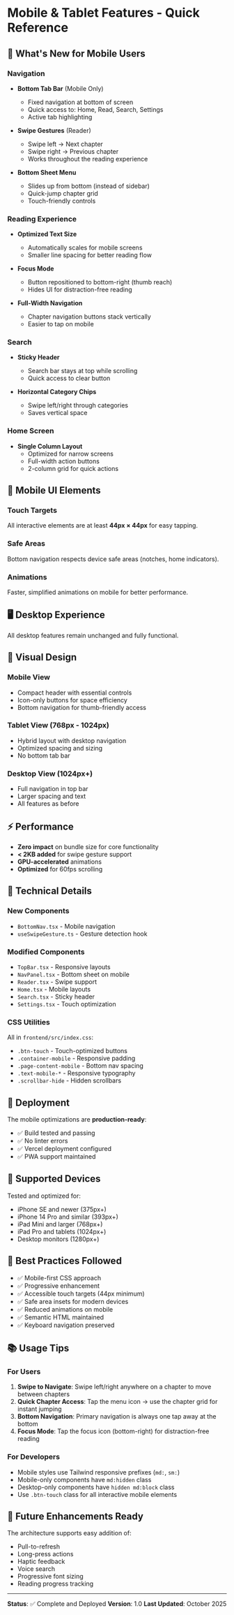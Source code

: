 # Mobile & Tablet Features - Quick Reference

## 🎯 What's New for Mobile Users

### Navigation
- **Bottom Tab Bar** (Mobile Only)
  - Fixed navigation at bottom of screen
  - Quick access to: Home, Read, Search, Settings
  - Active tab highlighting

- **Swipe Gestures** (Reader)
  - Swipe left → Next chapter
  - Swipe right → Previous chapter
  - Works throughout the reading experience

- **Bottom Sheet Menu**
  - Slides up from bottom (instead of sidebar)
  - Quick-jump chapter grid
  - Touch-friendly controls

### Reading Experience
- **Optimized Text Size**
  - Automatically scales for mobile screens
  - Smaller line spacing for better reading flow
  
- **Focus Mode**
  - Button repositioned to bottom-right (thumb reach)
  - Hides UI for distraction-free reading

- **Full-Width Navigation**
  - Chapter navigation buttons stack vertically
  - Easier to tap on mobile

### Search
- **Sticky Header**
  - Search bar stays at top while scrolling
  - Quick access to clear button
  
- **Horizontal Category Chips**
  - Swipe left/right through categories
  - Saves vertical space

### Home Screen
- **Single Column Layout**
  - Optimized for narrow screens
  - Full-width action buttons
  - 2-column grid for quick actions

## 📱 Mobile UI Elements

### Touch Targets
All interactive elements are at least **44px × 44px** for easy tapping.

### Safe Areas
Bottom navigation respects device safe areas (notches, home indicators).

### Animations
Faster, simplified animations on mobile for better performance.

## 🖥️ Desktop Experience
All desktop features remain unchanged and fully functional.

## 🎨 Visual Design

### Mobile View
- Compact header with essential controls
- Icon-only buttons for space efficiency
- Bottom navigation for thumb-friendly access

### Tablet View (768px - 1024px)
- Hybrid layout with desktop navigation
- Optimized spacing and sizing
- No bottom tab bar

### Desktop View (1024px+)
- Full navigation in top bar
- Larger spacing and text
- All features as before

## ⚡ Performance

- **Zero impact** on bundle size for core functionality
- **< 2KB added** for swipe gesture support
- **GPU-accelerated** animations
- **Optimized** for 60fps scrolling

## 🔧 Technical Details

### New Components
- `BottomNav.tsx` - Mobile navigation
- `useSwipeGesture.ts` - Gesture detection hook

### Modified Components
- `TopBar.tsx` - Responsive layouts
- `NavPanel.tsx` - Bottom sheet on mobile
- `Reader.tsx` - Swipe support
- `Home.tsx` - Mobile layouts
- `Search.tsx` - Sticky header
- `Settings.tsx` - Touch optimization

### CSS Utilities
All in `frontend/src/index.css`:
- `.btn-touch` - Touch-optimized buttons
- `.container-mobile` - Responsive padding
- `.page-content-mobile` - Bottom nav spacing
- `.text-mobile-*` - Responsive typography
- `.scrollbar-hide` - Hidden scrollbars

## 🚀 Deployment

The mobile optimizations are **production-ready**:
- ✅ Build tested and passing
- ✅ No linter errors
- ✅ Vercel deployment configured
- ✅ PWA support maintained

## 📱 Supported Devices

Tested and optimized for:
- iPhone SE and newer (375px+)
- iPhone 14 Pro and similar (393px+)
- iPad Mini and larger (768px+)
- iPad Pro and tablets (1024px+)
- Desktop monitors (1280px+)

## 🎯 Best Practices Followed

- ✅ Mobile-first CSS approach
- ✅ Progressive enhancement
- ✅ Accessible touch targets (44px minimum)
- ✅ Safe area insets for modern devices
- ✅ Reduced animations on mobile
- ✅ Semantic HTML maintained
- ✅ Keyboard navigation preserved

## 📚 Usage Tips

### For Users
1. **Swipe to Navigate**: Swipe left/right anywhere on a chapter to move between chapters
2. **Quick Chapter Access**: Tap the menu icon → use the chapter grid for instant jumping
3. **Bottom Navigation**: Primary navigation is always one tap away at the bottom
4. **Focus Mode**: Tap the focus icon (bottom-right) for distraction-free reading

### For Developers
- Mobile styles use Tailwind responsive prefixes (`md:`, `sm:`)
- Mobile-only components have `md:hidden` class
- Desktop-only components have `hidden md:block` class
- Use `.btn-touch` class for all interactive mobile elements

## 🔄 Future Enhancements Ready

The architecture supports easy addition of:
- Pull-to-refresh
- Long-press actions
- Haptic feedback
- Voice search
- Progressive font sizing
- Reading progress tracking

---

**Status**: ✅ Complete and Deployed
**Version**: 1.0
**Last Updated**: October 2025


